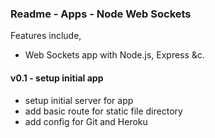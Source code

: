 ### Readme - Apps - Node Web Sockets



Features include,

  * Web Sockets app with Node.js, Express &c.

#### v0.1 - setup initial app
  * setup initial server for app
  * add basic route for static file directory
  * add config for Git and Heroku
